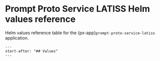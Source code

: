 ```{px-app-values} prompt-proto-service-latiss
```

# Prompt Proto Service LATISS Helm values reference

Helm values reference table for the {px-app}`prompt-proto-service-latiss` application.

```{include} ../../../applications/prompt-proto-service-latiss/README.md
---
start-after: "## Values"
---
```
